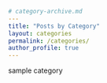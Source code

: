 ```yaml
# category-archive.md
---
title: "Posts by Category"
layout: categories
permalink: /categories/
author_profile: true
---
```

sample category

